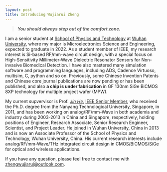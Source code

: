 ```yaml
---
layout: post
title: Introducing Wujiarui Zheng
---
```


> **_You should always step out of the comfort zone._**


I am a senior student at [School of Physics and Technology](http://physics.whu.edu.cn/en/Home.htm) at [Wuhan University](https://en.whu.edu.cn/), where my major is Microelectronics Science and Engineering, expected to graduate in 2022. As a student member of IEEE, my research interest is Si-based RF/mm-wave circuit design, with a special focus on High-Sensitivity Millimeter-Wave Dielectric Resonator Sensors for Non-invasive Biomedical Detection. I have also mastered many simulation software and programming languages, including ADS, Cadence Virtuoso, multisim, C, python and so on. Previously, some Chinese Invention Patents and Chinese core journal publications are now pending or has been published, and also **a chip is under fabrication** in GF 130nm SiGe BiCMOS 8XP technology for multiple project wafer (MPW).

My current supvervisor is Prof. [_Jin He_](http://physics.whu.edu.cn/info/1053/2154.htm), [IEEE Senior Member](https://ieeexplore.ieee.org/author/37404360500), who received the Ph.D. degree from the Nanyang Technological University, Singapore, in 2011, and has been working on analog/RF/mm-Wave in both academia and industry during 2003-2013 in China and Singapore, respectively, holding positions of Engineer, Research Associate, Senior Research Engineer, Scientist, and Project Leader. He joined in Wuhan University, China in 2013 and is now an Associate Professor of the School of Physics and Technology, Wuhan University, China. His current research interests include analog/RF/mm-Wave/THz integrated circuit design in CMOS/BiCMOS/SiGe for optical and wireless applications.

If you have any question, please feel free to contact me with <zhengwujiarui@outlook.com>.